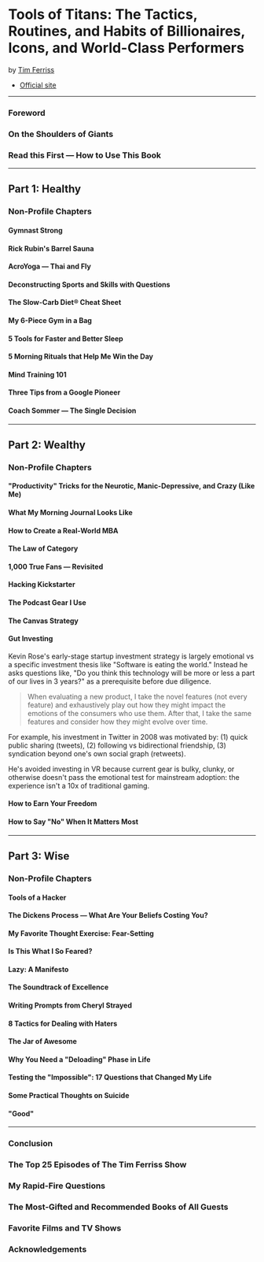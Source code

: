 # Tools of Titans: The Tactics, Routines, and Habits of Billionaires, Icons, and World-Class Performers

by [Tim Ferriss][tf]

- [Official site][tot]

---

### Foreword
### On the Shoulders of Giants
### Read this First — How to Use This Book

---

## Part 1: Healthy
### Non-Profile Chapters
#### Gymnast Strong
#### Rick Rubin's Barrel Sauna
#### AcroYoga — Thai and Fly
#### Deconstructing Sports and Skills with Questions
#### The Slow-Carb Diet® Cheat Sheet
#### My 6-Piece Gym in a Bag
#### 5 Tools for Faster and Better Sleep
#### 5 Morning Rituals that Help Me Win the Day
#### Mind Training 101
#### Three Tips from a Google Pioneer
#### Coach Sommer — The Single Decision

---

## Part 2: Wealthy
### Non-Profile Chapters
#### "Productivity" Tricks for the Neurotic, Manic-Depressive, and Crazy (Like Me)
#### What My Morning Journal Looks Like
#### How to Create a Real-World MBA
#### The Law of Category
#### 1,000 True Fans — Revisited
#### Hacking Kickstarter
#### The Podcast Gear I Use
#### The Canvas Strategy

#### Gut Investing

Kevin Rose's early-stage startup investment strategy is largely emotional vs a specific investment thesis like "Software is eating the world."  Instead he asks questions like, "Do you think this technology will be more or less a part of our lives in 3 years?" as a prerequisite before due diligence.

> When evaluating a new product, I take the novel features (not every feature) and exhaustively play out how they might impact the emotions of the consumers who use them. After that, I take the same features and consider how they might evolve over time.

For example, his investment in Twitter in 2008 was motivated by: (1) quick public sharing (tweets), (2) following vs bidirectional friendship, (3) syndication beyond one's own social graph (retweets).

He's avoided investing in VR because current gear is bulky, clunky, or otherwise doesn't pass the emotional test for mainstream adoption: the experience isn't a 10x of traditional gaming.

#### How to Earn Your Freedom
#### How to Say "No" When It Matters Most

---

## Part 3: Wise
### Non-Profile Chapters
#### Tools of a Hacker
#### The Dickens Process — What Are Your Beliefs Costing You?
#### My Favorite Thought Exercise: Fear-Setting
#### Is This What I So Feared?
#### Lazy: A Manifesto
#### The Soundtrack of Excellence
#### Writing Prompts from Cheryl Strayed
#### 8 Tactics for Dealing with Haters
#### The Jar of Awesome
#### Why You Need a "Deloading" Phase in Life
#### Testing the "Impossible": 17 Questions that Changed My Life
#### Some Practical Thoughts on Suicide
#### "Good"

---

### Conclusion
### The Top 25 Episodes of The Tim Ferriss Show
### My Rapid-Fire Questions
### The Most-Gifted and Recommended Books of All Guests
### Favorite Films and TV Shows
### Acknowledgements

[tf]: http://fourhourworkweek.com/blog/
[tot]: https://toolsoftitans.com/
